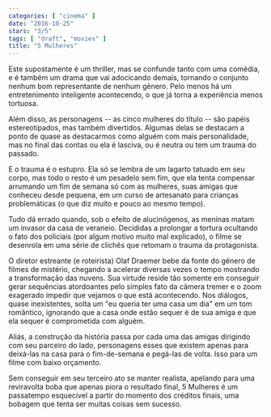 ```yaml
---
categories: [ "cinema" ]
date: "2016-10-25"
stars: "3/5"
tags: [ "draft", "movies" ]
title: "5 Mulheres"
---
```

Este supostamente é um thriller, mas se confunde tanto com uma
comédia, e é também um drama que vai adocicando demais, tornando o
conjunto nenhum bom representante de nenhum gênero. Pelo menos há um
entretenimento inteligente acontecendo, o que já torna a experiência
menos tortuosa.

Além disso, as personagens -- as cinco mulheres do título -- são
papéis estereotipados, mas também divertidos. Algumas delas se destacam
a ponto de quase as destacarmos como alguém com mais personalidade,
mas no final das contas ou ela é lasciva, ou é neutra ou tem um trauma
do passado.

E o trauma é o estupro. Ela só se lembra de um lagarto tatuado em seu
corpo, mas todo o resto é um pesadelo sem fim, que ela tenta compensar
arrumando um fim de semana só com as mulheres, suas amigas que conheceu
desde pequena, em um curso de artesanato para crianças problemáticas
(o que diz muito e pouco ao mesmo tempo).

Tudo dá errado quando, sob o efeito de alucinógenos, as meninas matam
um invasor da casa de veraneio. Decididas a prolongar a tortura ocultando
o fato dos policiais (por algum motivo muito mal explicado), o filme se
desenrola em uma série de clichês que retomam o trauma da protagonista.

O diretor estreante (e roteirista) Olaf Draemer bebe da fonte do gênero
de filmes de mistério, chegando a acelerar diversas vezes o tempo
mostrando a transformação das nuvens. Sua virtude reside tão somente
em conseguir gerar sequências atordoantes pelo simples fato da câmera
tremer e o zoom exagerado impedir que vejamos o que está acontecendo. Nos
diálogos, quase inexistentes, solta um "eu queria ter uma casa um dia"
em um tom romântico, ignorando que a casa onde estão sequer é de sua
amiga e que ela sequer é comprometida com alguém.

Aliás, a construção da história passa por cada uma das amigas
dirigindo com seu parceiro do lado, personagens esses que existem apenas
para deixá-las na casa para o fim-de-semana e pegá-las de volta. Isso
para um filme com baixo orçamento.

Sem conseguir em seu terceiro ato se manter realista, apelando para
uma reviravolta boba que apenas piora o resultado final, 5 Mulheres
é um passatempo esquecível a partir do momento dos créditos finais,
uma bobagem que tenta ser muitas coisas sem sucesso.
